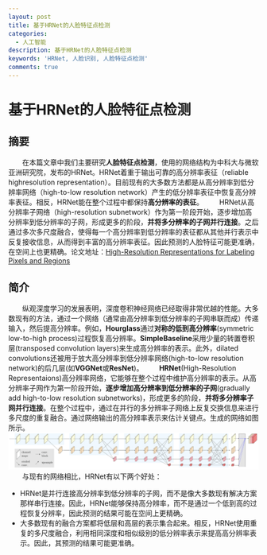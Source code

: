 ```yaml
---
layout: post
title: 基于HRNet的人脸特征点检测
categories:
  - 人工智能
description: 基于HRNet的人脸特征点检测
keywords: 'HRNet, 人脸识别, 人脸特征点检测'
comments: true
---
```


# 基于HRNet的人脸特征点检测
## 摘要
&emsp;&emsp;在本篇文章中我们主要研究**人脸特征点检测**，使用的网络结构为中科大与微软亚洲研究院，发布的HRNet。HRNet着重于输出可靠的高分辨率表征（reliable highresolution representation）。目前现有的大多数方法都是从高分辨率到低分辨率网络（high-to-low resolution network）产生的低分辨率表征中恢复高分辨率表征。相反，HRNet能在整个过程中都保持**高分辨率的表征**。
&emsp;&emsp;HRNet从高分辨率子网络（high-resolution subnetwork）作为第一阶段开始，逐步增加高分辨率到低分辨率的子网，形成更多的阶段，**并将多分辨率的子网并行连接**。之后通过多次多尺度融合，使得每一个高分辨率到低分辨率的表征都从其他并行表示中反复接收信息，从而得到丰富的高分辨率表征。因此预测的人脸特征可能更准确，在空间上也更精确。论文地址：[High-Resolution Representations for Labeling Pixels and Regions](https://arxiv.org/pdf/1904.04514.pdf)
## 简介
&emsp;&emsp;纵观深度学习的发展表明，深度卷积神经网络已经取得非常优越的性能。大多数现有的方法，通过一个网络（通常由高分辨率到低分辨率的子网串联而成）传递输入，然后提高分辨率。例如，**Hourglass**通过**对称的低到高分辨率**(symmetric low-to-high process)过程恢复高分辨率。**SimpleBaseline**采用少量的转置卷积层(transposed convolution layers)来生成高分辨率的表示。此外，dilated convolutions还被用于放大高分辨率到低分辨率网络(high-to-low resolution network)的后几层(如**VGGNet**或**ResNet**)。
&emsp;&emsp;**HRNet**(High-Resolution Representaions)高分辨率网络，它能够在整个过程中维护高分辨率的表示。从高分辨率子网作为第一阶段开始，**逐步增加高分辨率到低分辨率的子网**(gradually add high-to-low resolution subnetworks)，形成更多的阶段，**并将多分辨率子网并行连接**。在整个过程中，通过在并行的多分辨率子网络上反复交换信息来进行多尺度的重复融合。通过网络输出的高分辨率表示来估计关键点。生成的网络如图所示。
![HRNet00](/images/posts/AI/hrnet00.jpg)
&emsp;&emsp;与现有的网络相比，HRNet有以下两个好处：
* HRNet是并行连接高分辨率到低分辨率的子网，而不是像大多数现有解决方案那样串行连接。因此，HRNet能够保持高分辨率，而不是通过一个低到高的过程恢复分辨率，因此预测的结果可能在空间上更精确。
* 大多数现有的融合方案都将低层和高层的表示集合起来。相反，HRNet使用重复的多尺度融合，利用相同深度和相似级别的低分辨率表示来提高高分辨率表示。因此，其预测的结果可能更准确。


